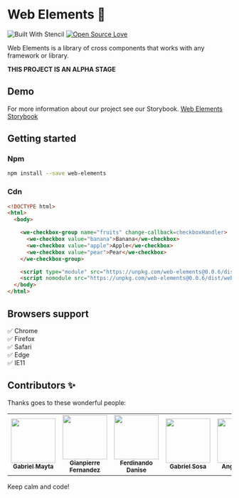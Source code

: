 # Web Elements 💎
![Built With Stencil](https://bit.ly/35Ak8QP)
[![Open Source Love](https://badges.frapsoft.com/os/mit/mit.svg?v=102)](https://github.com/ellerbrock/open-source-badge/)

Web Elements is a library of cross components that works with any framework or library.

**THIS PROJECT IS AN ALPHA STAGE**

## Demo
For more information about our project see our Storybook.
[Web Elements Storybook](https://web-elements-260917.web.app)

## Getting started
### Npm

```sh
npm install --save web-elements
```

### Cdn
```html
<!DOCTYPE html>
<html>
  <body>

    <we-checkbox-group name="fruits" change-callback=checkboxHandler>
      <we-checkbox value="banana">Banana</we-checkbox>
      <we-checkbox value="apple">Apple</we-checkbox>
      <we-checkbox value="pear">Pear</we-checkbox>
    </we-checkbox-group>

    <script type="module" src="https://unpkg.com/web-elements@0.0.6/dist/web-elements/web-elements.esm.js"></script>
    <script nomodule src="https://unpkg.com/web-elements@0.0.6/dist/web-elements/web-elements.js"></script>
  </body>
</html>
```

## Browsers support

:white_check_mark: Chrome
<br/>
:white_check_mark: Firefox
<br/>
:white_check_mark: Safari
<br/>
:white_check_mark: Edge
<br/>
:white_check_mark: IE11


## Contributors ✨
Thanks goes to these wonderful people:

<table>
  <tr>
    <td align="center">
      <a href="https://github.com/grandemayta">
        <img src="https://avatars.githubusercontent.com/u/6887120?v=3" width="100px" />
        <br />
        <sub>
          <b>Gabriel Mayta</b>
        </sub>
      </a>
    </td>
    <td align="center">
      <a href="https://github.com/G1anpierre">
        <img src="https://avatars.githubusercontent.com/u/22327132?v=3" width="100px" />
        <br />
        <sub>
          <b>Gianpierre Fernandez</b>
        </sub>
      </a>
    </td>
    <td align="center">
      <a href="https://github.com/fdanise">
        <img src="https://avatars.githubusercontent.com/u/29681015?v=3" width="100px" />
        <br />
        <sub>
          <b>Ferdinando Danise</b>
        </sub>
      </a>
    </td>
    <td align="center">
      <a href="https://github.com/gsosa2000">
        <img src="https://avatars.githubusercontent.com/u/44258309?v=3" width="100px" />
        <br />
        <sub>
          <b>Gabriel Sosa</b>
        </sub>
      </a>
    </td>
    <td align="center">
      <a href="https://github.com/FAngelo94">
        <img src="https://avatars.githubusercontent.com/u/17097656?v=3" width="100px" />
        <br />
        <sub>
          <b>Angelo Falci</b>
        </sub>
      </a>
    </td>
  </tr>
</table>

Keep calm and code!
